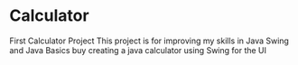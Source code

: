 # Calculator
First Calculator Project
This project is for improving my skills in Java Swing and Java Basics
buy creating a java calculator using Swing for the UI
